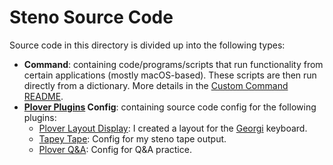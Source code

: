 # Steno Source Code

Source code in this directory is divided up into the following types:

- **Command**: containing code/programs/scripts that run functionality from
  certain applications (mostly macOS-based). These scripts are then run directly
  from a dictionary. More details in the [Custom Command README][].
- **[Plover Plugins][] Config**: containing source code config for the following
  plugins:
  - [Plover Layout Display][]: I created a layout for the [Georgi][] keyboard.
  - [Tapey Tape][]: Config for my steno tape output.
  - [Plover Q&A][]: Config for Q&A practice.

[Custom Command README]: ./command
[Georgi]: https://www.gboards.ca/product/georgi
[Plover Layout Display]: https://github.com/morinted/plover_layout_display
[Plover Plugins]: https://github.com/openstenoproject/plover/wiki/Plugins
[Plover Q&A]: https://github.com/paulfioravanti/plover-q-and-a
[Tapey Tape]: https://github.com/rabbitgrowth/plover-tapey-tape
